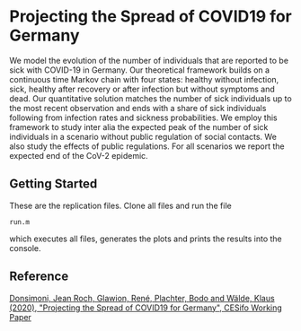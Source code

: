 # Projecting the Spread of COVID19 for Germany

We model the evolution of the number of individuals that are reported to be sick with COVID-19 in Germany. Our theoretical framework builds on a continuous time Markov chain with four states: healthy without infection, sick, healthy after recovery or after infection but without symptoms and dead. Our quantitative solution matches the number of sick individuals up to the most recent observation and ends with a share of sick individuals following from infection rates and sickness probabilities. We employ this framework to study inter alia the expected peak of the number of sick individuals in a scenario without public regulation of social contacts. We also study the effects of public regulations. For all scenarios we report the expected end of the CoV-2 epidemic.

## Getting Started

These are the replication files. Clone all files and run the file 

```
run.m
```

which executes all files, generates the plots and prints the results into the console.


## Reference

[Donsimoni, Jean Roch, Glawion, René, Plachter, Bodo and Wälde, Klaus (2020), "Projecting the Spread of COVID19 for Germany", CESifo Working Paper](https://www.cesifo.org/en/publikationen/2020/working-paper/projecting-spread-covid19-germany)
